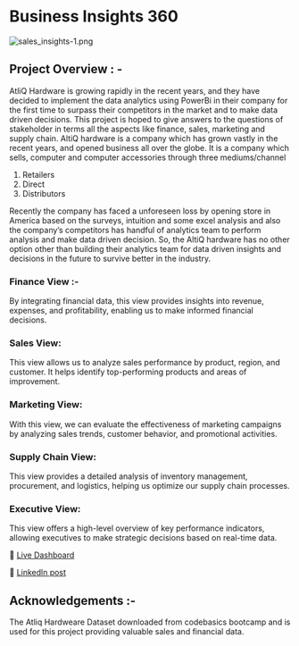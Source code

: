 # Business Insights 360
![sales_insights-1.png](sales_insights-1.png)

## Project Overview : - 
AtliQ Hardware is growing rapidly in the recent years, and they have decided to implement the data analytics using PowerBi in their company for the first time to surpass their competitors in the market and to make data driven decisions. This project is hoped to give answers to the questions of stakeholder in terms all the aspects like finance, sales, marketing and supply chain.
AltiQ hardware is a company which has grown vastly in the recent years, and opened business all over the globe. It is a company which sells, computer and computer accessories through three mediums/channel
1) Retailers
2) Direct
3) Distributors

Recently the company has faced a unforeseen loss by opening store in America based on the surveys, intuition and some excel analysis and also the company’s competitors has handful of analytics team to perform analysis and make data driven decision. So, the AltiQ hardware has no other option other than building their analytics team for data driven insights and decisions in the future to survive better in the industry.

### Finance View  :- 
By integrating financial data, this view provides insights into revenue, expenses, and profitability, enabling us to make informed financial decisions.

### Sales View: 
This view allows us to analyze sales performance by product, region, and customer. It helps identify top-performing products and areas of improvement.

### Marketing View:
With this view, we can evaluate the effectiveness of marketing campaigns by analyzing sales trends, customer behavior, and promotional activities.

### Supply Chain View: 
This view provides a detailed analysis of inventory management, procurement, and logistics, helping us optimize our supply chain processes.

### Executive View: 
This view offers a high-level overview of key performance indicators, allowing executives to make strategic decisions based on real-time data.

🔗 [Live Dashboard](https://app.powerbi.com/view?r=eyJrIjoiY2Y2OTlmZDMtMmIwNS00MzUyLWJjOTMtZmJkMjk4NDAwYWQ4IiwidCI6ImRmODY3OWNkLWE4MGUtNDVkOC05OWFjLWM4M2VkN2ZmOTVhMCJ9) 

🔗 [Linkedln post](https://www.linkedin.com/posts/abhijeetk597_powerbi-businessinsights-dataanalytics-activity-7107833760296894464-P7OE?utm_source=share&utm_medium=member_desktop)

## Acknowledgements :-
The Atliq Hardweare Dataset downloaded from codebasics bootcamp and is used for this project providing valuable sales and financial data.



